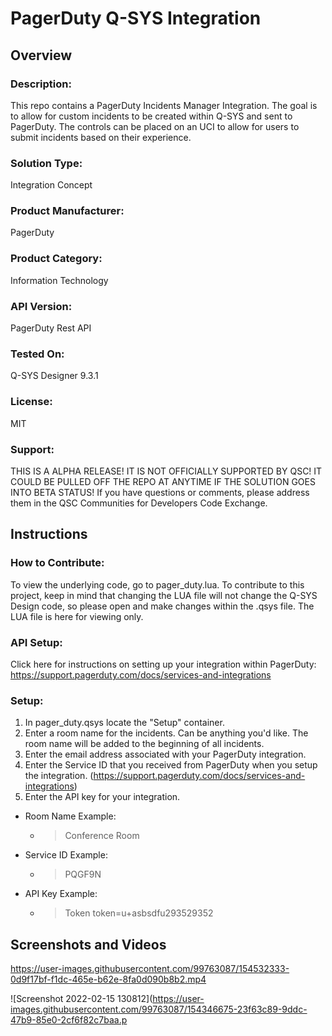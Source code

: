 # PagerDuty Q-SYS Integration

## Overview
### Description:
This repo contains a PagerDuty Incidents Manager Integration. The goal is to allow for custom incidents to be created within Q-SYS and sent to PagerDuty. The controls can be placed on an UCI to allow for users to submit incidents based on their experience. 

### Solution Type: 
Integration Concept
### Product Manufacturer:
PagerDuty
### Product Category:
Information Technology
### API Version:
PagerDuty Rest API
### Tested On:
Q-SYS Designer 9.3.1
### License:
MIT
### Support:
THIS IS A ALPHA RELEASE! IT IS NOT OFFICIALLY SUPPORTED BY QSC!
IT COULD BE PULLED OFF THE REPO AT ANYTIME IF THE SOLUTION GOES INTO BETA STATUS!
If you have questions or comments, please address them in the QSC Communities for Developers Code Exchange. 


## Instructions

### How to Contribute:
To view the underlying code, go to pager_duty.lua. To contribute to this project, keep in mind that changing the LUA file will not change the Q-SYS Design code, so please open and make changes within the .qsys file. The LUA file is here for viewing only.

### API Setup:
Click here for instructions on setting up your integration within PagerDuty: https://support.pagerduty.com/docs/services-and-integrations

### Setup:
1. In pager_duty.qsys locate the "Setup" container. 
2. Enter a room name for the incidents. Can be anything you'd like. The room name will be added to the beginning of all incidents. 
3. Enter the email address associated with your PagerDuty integration.
4. Enter the Service ID that you received from PagerDuty when you setup the integration. (https://support.pagerduty.com/docs/services-and-integrations)
5. Enter the API key for your integration. 

- Room Name Example: 
  - > Conference Room

- Service ID Example:
  - > PQGF9N

- API Key Example: 
  - > Token token=u+asbsdfu293529352


## Screenshots and Videos

https://user-images.githubusercontent.com/99763087/154532333-0d9f17bf-f1dc-465e-b62e-8fa0d090b8b2.mp4

![Screenshot 2022-02-15 130812](https://user-images.githubusercontent.com/99763087/154346675-23f63c89-9ddc-47b9-85e0-2cf6f82c7baa.p








